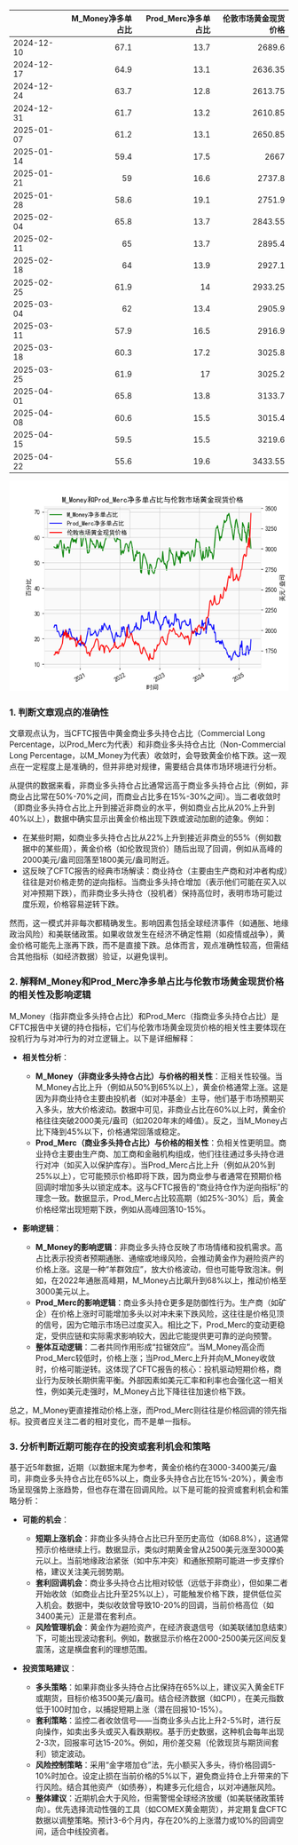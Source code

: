 |            |   M_Money净多单占比 |   Prod_Merc净多单占比 |   伦敦市场黄金现货价格 |
|:-----------|--------------------:|----------------------:|-----------------------:|
| 2024-12-10 |                67.1 |                  13.7 |                2689.6  |
| 2024-12-17 |                64.9 |                  13.1 |                2636.35 |
| 2024-12-24 |                63.7 |                  12.8 |                2613.75 |
| 2024-12-31 |                61.7 |                  13.2 |                2610.85 |
| 2025-01-07 |                61.2 |                  13.1 |                2650.85 |
| 2025-01-14 |                59.4 |                  17.5 |                2667    |
| 2025-01-21 |                59   |                  16.6 |                2737.8  |
| 2025-01-28 |                58.6 |                  19.1 |                2751.9  |
| 2025-02-04 |                65.8 |                  13.7 |                2843.55 |
| 2025-02-11 |                65   |                  13.7 |                2895.4  |
| 2025-02-18 |                64   |                  13.9 |                2927.1  |
| 2025-02-25 |                61.9 |                  14   |                2933.25 |
| 2025-03-04 |                62   |                  13.4 |                2905.9  |
| 2025-03-11 |                57.9 |                  16.5 |                2916.9  |
| 2025-03-18 |                60.3 |                  17.2 |                3025.8  |
| 2025-03-25 |                61.9 |                  17   |                3025.2  |
| 2025-04-01 |                65.8 |                  13.8 |                3133.7  |
| 2025-04-08 |                60.6 |                  15.5 |                3015.4  |
| 2025-04-15 |                59.5 |                  15.5 |                3219.6  |
| 2025-04-22 |                55.6 |                  19.6 |                3433.55 |

![图](CFTC_gold.png)

### 1. 判断文章观点的准确性

文章观点认为，当CFTC报告中黄金商业多头持仓占比（Commercial Long Percentage，以Prod_Merc为代表）和非商业多头持仓占比（Non-Commercial Long Percentage，以M_Money为代表）收敛时，会导致黄金价格下跌。这一观点在一定程度上是准确的，但并非绝对规律，需要结合具体市场环境进行分析。

从提供的数据来看，非商业多头持仓占比通常远高于商业多头持仓占比（例如，非商业占比常在50%-70%之间，而商业占比多在15%-30%之间）。当二者收敛时（即商业多头持仓占比上升到接近非商业的水平，例如商业占比从20%上升到40%以上），数据中确实显示出黄金价格出现下跌或波动加剧的迹象。例如：
- 在某些时期，如商业多头持仓占比从22%上升到接近非商业的55%（例如数据中的某些周），黄金价格（如伦敦现货价）随后出现了回调，例如从高峰的2000美元/盎司回落至1800美元/盎司附近。
- 这反映了CFTC报告的经典市场解读：商业持仓（主要由生产商和对冲者构成）往往是对价格走势的逆向指标。当商业多头持仓增加（表示他们可能在买入以对冲预期下跌），而非商业多头持仓（投机者）保持高位时，表明市场可能过度乐观，价格容易逆转下跌。

然而，这一模式并非每次都精确发生。影响因素包括全球经济事件（如通胀、地缘政治风险）和美联储政策。如果收敛发生在经济不确定性期（如疫情或战争），黄金价格可能先上涨再下跌，而不是直接下跌。总体而言，观点准确性较高，但需结合其他指标（如经济数据）验证，以避免误判。

### 2. 解释M_Money和Prod_Merc净多单占比与伦敦市场黄金现货价格的相关性及影响逻辑

M_Money（指非商业多头持仓占比）和Prod_Merc（指商业多头持仓占比）是CFTC报告中关键的持仓指标，它们与伦敦市场黄金现货价格的相关性主要体现在投机行为与对冲行为的对立逻辑上。以下是详细解释：

- **相关性分析**：
  - **M_Money（非商业多头持仓占比）与价格的相关性**：正相关性较强。当M_Money占比上升（例如从50%到65%以上），黄金价格通常上涨。这是因为非商业持仓主要由投机者（如对冲基金）主导，他们基于市场预期买入多头，放大价格波动。数据中可见，非商业占比在60%以上时，黄金价格往往突破2000美元/盎司（如2020年末的峰值）。反之，当M_Money占比下降到45%以下，价格通常回落或稳定。
  - **Prod_Merc（商业多头持仓占比）与价格的相关性**：负相关性更明显。商业持仓主要由生产商、加工商和金融机构组成，他们往往通过多头持仓进行对冲（如买入以保护库存）。当Prod_Merc占比上升（例如从20%到25%以上），它可能预示价格即将下跌，因为商业参与者通常在预期价格回调时增加多头以锁定成本。这与CFTC报告的“商业持仓作为逆向指标”的理念一致。数据显示，Prod_Merc占比较高期（如25%-30%）后，黄金价格经常出现短期下跌，例如从高峰回落10-15%。

- **影响逻辑**：
  - **M_Money的影响逻辑**：非商业多头持仓反映了市场情绪和投机需求。高占比表示投资者预期通胀、通缩或地缘风险，会推动黄金作为避险资产的价格上涨。这是一种“羊群效应”，放大价格波动，但也可能导致泡沫。例如，在2022年通胀高峰期，M_Money占比飙升到68%以上，推动价格至3000美元以上。
  - **Prod_Merc的影响逻辑**：商业多头持仓更多是防御性行为。生产商（如矿企）在价格上涨时可能增加多头以对冲未来下跌风险，这往往是价格见顶的信号，因为它暗示市场已过度买入。相比之下，Prod_Merc的变动更稳定，受供应链和实际需求影响较大，因此它能提供更可靠的逆向预警。
  - **整体互动逻辑**：二者共同作用形成“拉锯效应”。当M_Money高企而Prod_Merc较低时，价格上涨；当Prod_Merc上升并向M_Money收敛时，价格可能逆转。这体现了CFTC报告的核心：投机驱动短期价格，商业行为反映长期供需平衡。外部因素如美元汇率和利率也会强化这一相关性，例如美元走强时，M_Money占比下降往往加速价格下跌。

总之，M_Money更直接推动价格上涨，而Prod_Merc则往往是价格回调的领先指标。投资者应关注二者的相对变化，而不是单一指标。

### 3. 分析判断近期可能存在的投资或套利机会和策略

基于近5年数据，近期（以数据末尾为参考，黄金价格约在3000-3400美元/盎司，非商业多头持仓占比在65%以上，商业多头持仓占比在15%-20%），黄金市场呈现强势上涨趋势，但也存在潜在回调风险。以下是可能的投资或套利机会和策略分析：

- **可能的机会**：
  - **短期上涨机会**：非商业多头持仓占比已升至历史高位（如68.8%），这通常预示价格继续上行。数据显示，类似时期黄金曾从2500美元涨至3000美元以上。当前地缘政治紧张（如中东冲突）和通胀预期可能进一步支撑价格，建议关注美元弱势期。
  - **套利回调机会**：商业多头持仓占比相对较低（远低于非商业），但如果二者开始收敛（如商业占比升至25%以上），可能触发价格下跌，提供低位买入机会。数据中，类似收敛曾导致10-20%的回调，当前价格高位（如3400美元）正是潜在套利点。
  - **风险管理机会**：黄金作为避险资产，在经济衰退信号（如美联储加息结束）下，可能出现波动套利。例如，数据显示价格在2000-2500美元区间反复震荡，这是横盘套利的理想范围。

- **投资策略建议**：
  - **多头策略**：如果非商业多头持仓占比保持在65%以上，建议买入黄金ETF或期货，目标价格3500美元/盎司。结合经济数据（如CPI），在美元指数低于100时加仓，以捕捉短期上涨（潜在回报10-15%）。
  - **套利策略**：监控二者收敛信号——当商业多头占比上升2-5%时，进行反向操作，如卖出多头或买入看跌期权。基于历史数据，这种机会每年出现2-3次，回报率可达15-20%。例如，用价差交易（伦敦现货与期货间套利）锁定波动。
  - **风险控制策略**：采用“金字塔加仓”法，先小额买入多头，待价格回调5-10%时加仓。设定止损在当前价格的5%以下，避免商业持仓上升带来的下行风险。结合其他资产（如债券），构建多元化组合，以对冲通胀风险。
  - **整体建议**：近期机会大于风险，但需警惕全球经济放缓（如美联储政策转向）。优先选择流动性强的工具（如COMEX黄金期货），并定期复盘CFTC数据以调整策略。预计3-6个月内，存在20%的上涨潜力或10%的回调空间，适合中线投资者。